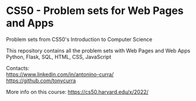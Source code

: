 # CS50 - Problem sets for Web Pages and Apps
Problem sets from CS50's Introduction to Computer Science <br />

This repository contains all the problem sets with Web Pages and Web Apps <br />
Python, Flask, SQL, HTML, CSS, JavaScript

Contacts: <br />
https://www.linkedin.com/in/antonino-curra/ <br />
https://github.com/tonycurra <br />

More info on this course: https://cs50.harvard.edu/x/2022/

